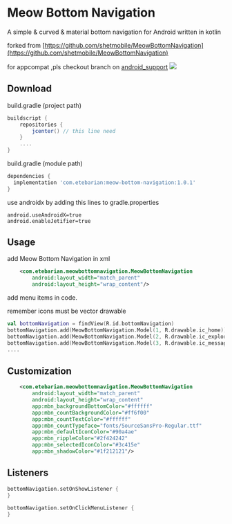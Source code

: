 # Meow Bottom Navigation
A simple & curved & material bottom navigation for Android written in kotlin

forked from [https://github.com/shetmobile/MeowBottomNavigation](https://github.com/shetmobile/MeowBottomNavigation)

for appcompat ,pls checkout branch on [android_support](https://github.com/shetmobile/MeowBottomNavigation/tree/android_support)
![](https://github.com/shetmobile/MeowBottomNavigation/raw/master/resources/meow-bottom-navigation-normal.gif)

## Download
build.gradle (project path)
```groovy
buildscript {
    repositories {
        jcenter() // this line need
    }
    ....
}
```
build.gradle (module path)
```groovy
dependencies {
  implementation 'com.etebarian:meow-bottom-navigation:1.0.1'
}
```
use androidx by adding this lines to gradle.properties
```properties
android.useAndroidX=true
android.enableJetifier=true
```

## Usage
add Meow Bottom Navigation in xml
```xml
    <com.etebarian.meowbottomnavigation.MeowBottomNavigation
        android:layout_width="match_parent"
        android:layout_height="wrap_content"/>
```

add menu items in code.

remember icons must be vector drawable
```kotlin
val bottomNavigation = findView(R.id.bottomNavigation)
bottomNavigation.add(MeowBottomNavigation.Model(1, R.drawable.ic_home))
bottomNavigation.add(MeowBottomNavigation.Model(2, R.drawable.ic_explore))
bottomNavigation.add(MeowBottomNavigation.Model(3, R.drawable.ic_message))
....
```

## Customization
```xml
    <com.etebarian.meowbottomnavigation.MeowBottomNavigation
        android:layout_width="match_parent"
        android:layout_height="wrap_content"
        app:mbn_backgroundBottomColor="#ffffff"
        app:mbn_countBackgroundColor="#ff6f00"
        app:mbn_countTextColor="#ffffff"
        app:mbn_countTypeface="fonts/SourceSansPro-Regular.ttf"
        app:mbn_defaultIconColor="#90a4ae"
        app:mbn_rippleColor="#2f424242"
        app:mbn_selectedIconColor="#3c415e"
        app:mbn_shadowColor="#1f212121"/>
```

## Listeners
```kotlin
bottomNavigation.setOnShowListener {
}
       
bottomNavigation.setOnClickMenuListener {
}
```
